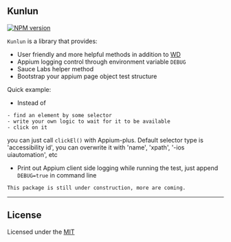 ## Kunlun


[![NPM version][npm-image]][npm-url]

`Kunlun` is a library that provides:
* User friendly and more helpful methods in addition to [WD](https://github.com/admc/wd)
* Appium logging control through environment variable `DEBUG`
* Sauce Labs helper method
* Bootstrap your appium page object test structure

Quick example: 
* Instead of
```
- find an element by some selector
- write your own logic to wait for it to be available
- click on it
```
you can just call `clickEl()` with Appium-plus. Default selector type is 'accessibility id', you can overwrite it with 'name', 'xpath', '-ios uiautomation', etc

* Print out Appium client side logging while running the test, just append `DEBUG=true` in command line

`This package is still under construction, more are coming.`

---

## License
Licensed under the [MIT](http://opensource.org/licenses/MIT)

[npm-image]: https://img.shields.io/npm/v/appium-plus.svg?style=flat-square
[npm-url]: https://www.npmjs.org/package/appium-plus
[github-tag]: http://img.shields.io/github/tag/chenchaoyi/appium-plus.svg?style=flat-square
[github-url]: https://github.com/chenchaoyi/appium-plus/tags
[david-image]: http://img.shields.io/david/chenchaoyi/appium-plus.svg?style=flat-square
[david-url]: https://david-dm.org/chenchaoyi/appium-plus
[license-image]: http://img.shields.io/npm/l/appium-plus.svg?style=flat-square
[license-url]: http://opensource.org/licenses/MIT
[downloads-image]: http://img.shields.io/npm/dm/appium-plus.svg?style=flat-square
[downloads-url]: https://npmjs.org/package/appium-plus
[gittip-image]: https://img.shields.io/gittip/chenchaoyi.svg?style=flat-square
[gittip-url]: https://www.gittip.com/chenchaoyi/
